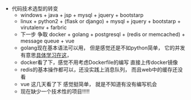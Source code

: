 - 代码技术选型的转变
  - windows + java + jsp + mysql + jquery + bootstarp
  - linux + python2 + (flask or django) + mysql + jquery + bootstarp + virutalenv + farbric
  - 下一步 争取 docker + golang + postgresql + (redis or memcached) + message queue + vue 
  - golang现在基本语法可以用， 但是感觉还是不如python简单， 它的并发有意思[具体学习在这](https://studygolang.com/articles/1615)，
  - docker看了下，感觉不用考虑Dockerfile的编写 直接上传docker镜像
  - redis的基本操作都可以，还没实践上消息队列， 而且web中的缓存还没看
  - vue 这几天看了下 感觉挺简单， 就是不知道有没有编写机会
  - 现在缺少一个技术性的项目!!!!!
